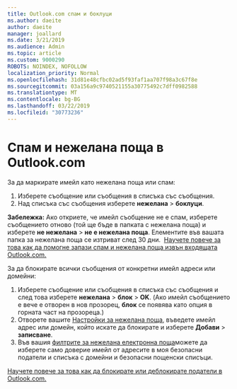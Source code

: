 ```yaml
---
title: Outlook.com спам и боклуци
ms.author: daeite
author: daeite
manager: joallard
ms.date: 3/21/2019
ms.audience: Admin
ms.topic: article
ms.custom: 9000290
ROBOTS: NOINDEX, NOFOLLOW
localization_priority: Normal
ms.openlocfilehash: 31d81e48cfbc02ad5f93faf1aa707f98a3c67f8e
ms.sourcegitcommit: 03a156a9c9740521155a30775492c7dff0982588
ms.translationtype: MT
ms.contentlocale: bg-BG
ms.lasthandoff: 03/22/2019
ms.locfileid: "30773236"
---
```

# <a name="spam-and-junk-email-in-outlookcom"></a>Спам и нежелана поща в Outlook.com

За да маркирате имейл като нежелана поща или спам:

1. Изберете съобщение или съобщения в списъка със съобщения.
1. Над списъка със съобщения изберете **нежелана** > **боклуци**.

**Забележка:** Ако откриете, че имейл съобщение не е спам, изберете съобщението отново (той ще бъде в папката с нежелана поща) и изберете **не нежелана** > **не е нежелана поща**. Елементите във вашата папка за нежелана поща се изтриват след 30 дни.  [Научете повече за това как да помогне запази спам и нежелана поща извън входящата Outlook.com.](https://support.office.com/article/a3ece97b-82f8-4a5e-9ac3-e92fa6427ae4)

За да блокирате всички съобщения от конкретни имейл адреси или домейни:

1. Изберете съобщение или съобщения в списъка със съобщения и след това изберете **нежелана** > **блок** > **OK**. (Ако имейл съобщението е вече е отворен в нов прозорец, **блок** се появява като опция в горната част на прозореца.)
1. Отворете вашите [Настройки за нежелана поща](https://outlook.live.com/mail/options/mail/junkEmail/blockedSendersAndDomainsV2), въведете имейл адрес или домейн, който искате да блокирате и изберете **Добави** > **записване**.
1. Във вашия [филтрите за нежелана електронна поща](https://outlook.live.com/mail/options/mail/junkEmail/filtersOption)можете да изберете само доверие имейл от адресите в моя безопасни податели и списъка с домейни и безопасни пощенски списъци.

[Научете повече за това как да блокирате или деблокирате податели в Outlook.com.](https://support.office.com/article/afba1c94-77bb-4f50-8b85-057cf52f4d5e)